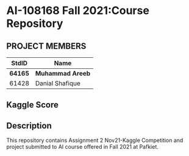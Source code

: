 

# AI-108168 Fall 2021:Course Repository #

## PROJECT MEMBERS ##
StdID | Name
------------ | -------------
**64165** | **Muhammad Areeb**
61428 | Danial Shafique


## Kaggle Score ##


## Description ##
This repository contains Assignment 2 Nov21-Kaggle Competition and project submitted to AI course offered in Fall 2021 at Pafkiet.
